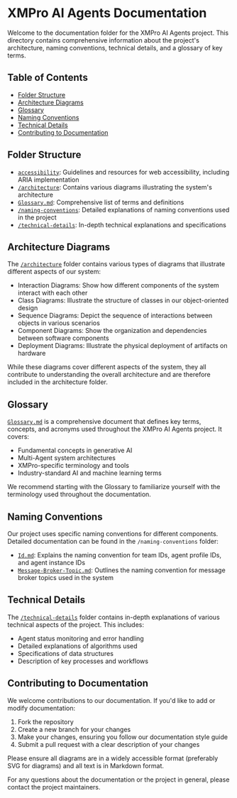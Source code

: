 # XMPro AI Agents Documentation

Welcome to the documentation folder for the XMPro AI Agents project. This directory contains comprehensive information about the project's architecture, naming conventions, technical details, and a glossary of key terms.

## Table of Contents

- [Folder Structure](#folder-structure)
- [Architecture Diagrams](#architecture-diagrams)
- [Glossary](#glossary)
- [Naming Conventions](#naming-conventions)
- [Technical Details](#technical-details)
- [Contributing to Documentation](#contributing-to-documentation)

## Folder Structure

- [`accessibility`](accessibility.md): Guidelines and resources for web accessibility, including ARIA implementation
- [`/architecture`](architecture): Contains various diagrams illustrating the system's architecture
- [`Glossary.md`](Glossary.md): Comprehensive list of terms and definitions
- [`/naming-conventions`](naming-conventions): Detailed explanations of naming conventions used in the project
- [`/technical-details`](technical-details): In-depth technical explanations and specifications

## Architecture Diagrams

The [`/architecture`](architecture) folder contains various types of diagrams that illustrate different aspects of our system:

- Interaction Diagrams: Show how different components of the system interact with each other
- Class Diagrams: Illustrate the structure of classes in our object-oriented design
- Sequence Diagrams: Depict the sequence of interactions between objects in various scenarios
- Component Diagrams: Show the organization and dependencies between software components
- Deployment Diagrams: Illustrate the physical deployment of artifacts on hardware

While these diagrams cover different aspects of the system, they all contribute to understanding the overall architecture and are therefore included in the architecture folder.

## Glossary

[`Glossary.md`](docs/Glossary.md) is a comprehensive document that defines key terms, concepts, and acronyms used throughout the XMPro AI Agents project. It covers:

- Fundamental concepts in generative AI
- Multi-Agent system architectures
- XMPro-specific terminology and tools
- Industry-standard AI and machine learning terms

We recommend starting with the Glossary to familiarize yourself with the terminology used throughout the documentation.

## Naming Conventions

Our project uses specific naming conventions for different components. Detailed documentation can be found in the `/naming-conventions` folder:

- [`Id.md`](naming-conventions/Id.md): Explains the naming convention for team IDs, agent profile IDs, and agent instance IDs
- [`Message-Broker-Topic.md`](naming-conventions/Message-Broker-Topic.md): Outlines the naming convention for message broker topics used in the system

## Technical Details

The [`/technical-details`](technical-details) folder contains in-depth explanations of various technical aspects of the project. This includes:

- Agent status monitoring and error handling
- Detailed explanations of algorithms used
- Specifications of data structures
- Description of key processes and workflows

## Contributing to Documentation

We welcome contributions to our documentation. If you'd like to add or modify documentation:

1. Fork the repository
2. Create a new branch for your changes
3. Make your changes, ensuring you follow our documentation style guide
4. Submit a pull request with a clear description of your changes

Please ensure all diagrams are in a widely accessible format (preferably SVG for diagrams) and all text is in Markdown format.

For any questions about the documentation or the project in general, please contact the project maintainers.